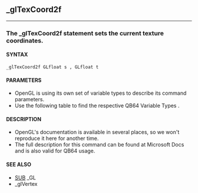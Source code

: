 ## _glTexCoord2f
---

### The _glTexCoord2f statement sets the current texture coordinates.

#### SYNTAX

`_glTexCoord2f GLfloat s , GLfloat t`

#### PARAMETERS
* OpenGL is using its own set of variable types to describe its command parameters.
* Use the following table to find the respective QB64 Variable Types .


#### DESCRIPTION
* OpenGL's documentation is available in several places, so we won't reproduce it here for another time.
* The full description for this command can be found at Microsoft Docs and is also valid for QB64 usage.


#### SEE ALSO
* [SUB](./SUB.md) _GL
* _glVertex

